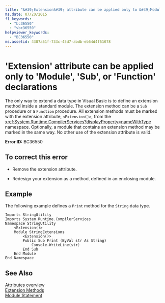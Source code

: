 ```yaml
---
title: "&#39;Extension&#39; attribute can be applied only to &#39;Module&#39;, &#39;Sub&#39;, or &#39;Function&#39; declarations"
ms.date: 07/20/2015
f1_keywords: 
  - "bc36550"
  - "vbc36550"
helpviewer_keywords: 
  - "BC36550"
ms.assetid: 4387a51f-733c-45d7-abdb-eb64d4f51078
---
```

# &#39;Extension&#39; attribute can be applied only to &#39;Module&#39;, &#39;Sub&#39;, or &#39;Function&#39; declarations
The only way to extend a data type in Visual Basic is to define an extension method inside a standard module. The extension method can be a `Sub` procedure or a `Function` procedure. All extension methods must be marked with the extension attribute, `<Extension()>`, from the <xref:System.Runtime.CompilerServices?displayProperty=nameWithType> namespace. Optionally, a module that contains an extension method may be marked in the same way. No other use of the extension attribute is valid.  
  
 **Error ID:** BC36550  
  
## To correct this error  
  
-   Remove the extension attribute.  
  
-   Redesign your extension as a method, defined in an enclosing module.  
  
## Example  
 The following example defines a `Print` method for the `String` data type.  
  
```  
Imports StringUtility  
Imports System.Runtime.CompilerServices  
Namespace StringUtility  
    <Extension()>   
    Module StringExtensions  
        <Extension()>   
        Public Sub Print (ByVal str As String)  
            Console.WriteLine(str)  
        End Sub  
    End Module  
End Namespace  
```  
  
## See Also  
 [Attributes overview](../../../visual-basic/programming-guide/concepts/attributes/index.md)  
 [Extension Methods](../../../visual-basic/programming-guide/language-features/procedures/extension-methods.md)  
 [Module Statement](../../../visual-basic/language-reference/statements/module-statement.md)
